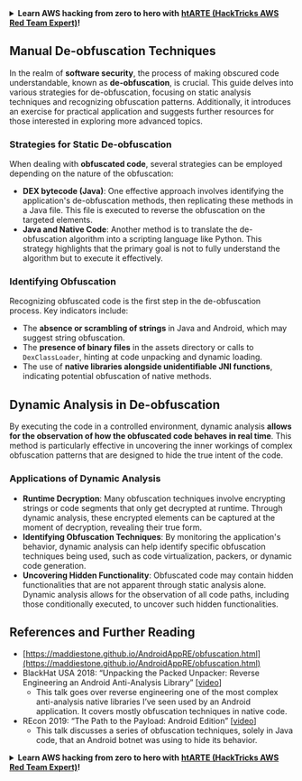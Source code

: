 

<details>

<summary><strong>Learn AWS hacking from zero to hero with</strong> <a href="https://training.hacktricks.xyz/courses/arte"><strong>htARTE (HackTricks AWS Red Team Expert)</strong></a><strong>!</strong></summary>

Other ways to support HackTricks:

* If you want to see your **company advertised in HackTricks** or **download HackTricks in PDF** Check the [**SUBSCRIPTION PLANS**](https://github.com/sponsors/carlospolop)!
* Get the [**official PEASS & HackTricks swag**](https://peass.creator-spring.com)
* Discover [**The PEASS Family**](https://opensea.io/collection/the-peass-family), our collection of exclusive [**NFTs**](https://opensea.io/collection/the-peass-family)
* **Join the** 💬 [**Discord group**](https://discord.gg/hRep4RUj7f) or the [**telegram group**](https://t.me/peass) or **follow** us on **Twitter** 🐦 [**@carlospolopm**](https://twitter.com/hacktricks_live)**.**
* **Share your hacking tricks by submitting PRs to the** [**HackTricks**](https://github.com/carlospolop/hacktricks) and [**HackTricks Cloud**](https://github.com/carlospolop/hacktricks-cloud) github repos.

</details>

## Manual **De-obfuscation Techniques**

In the realm of **software security**, the process of making obscured code understandable, known as **de-obfuscation**, is crucial. This guide delves into various strategies for de-obfuscation, focusing on static analysis techniques and recognizing obfuscation patterns. Additionally, it introduces an exercise for practical application and suggests further resources for those interested in exploring more advanced topics.

### **Strategies for Static De-obfuscation**

When dealing with **obfuscated code**, several strategies can be employed depending on the nature of the obfuscation:

- **DEX bytecode (Java)**: One effective approach involves identifying the application's de-obfuscation methods, then replicating these methods in a Java file. This file is executed to reverse the obfuscation on the targeted elements.
- **Java and Native Code**: Another method is to translate the de-obfuscation algorithm into a scripting language like Python. This strategy highlights that the primary goal is not to fully understand the algorithm but to execute it effectively.

### **Identifying Obfuscation**

Recognizing obfuscated code is the first step in the de-obfuscation process. Key indicators include:

- The **absence or scrambling of strings** in Java and Android, which may suggest string obfuscation.
- The **presence of binary files** in the assets directory or calls to `DexClassLoader`, hinting at code unpacking and dynamic loading.
- The use of **native libraries alongside unidentifiable JNI functions**, indicating potential obfuscation of native methods.

## **Dynamic Analysis in De-obfuscation**

By executing the code in a controlled environment, dynamic analysis **allows for the observation of how the obfuscated code behaves in real time**. This method is particularly effective in uncovering the inner workings of complex obfuscation patterns that are designed to hide the true intent of the code.

### **Applications of Dynamic Analysis**

- **Runtime Decryption**: Many obfuscation techniques involve encrypting strings or code segments that only get decrypted at runtime. Through dynamic analysis, these encrypted elements can be captured at the moment of decryption, revealing their true form.
- **Identifying Obfuscation Techniques**: By monitoring the application's behavior, dynamic analysis can help identify specific obfuscation techniques being used, such as code virtualization, packers, or dynamic code generation.
- **Uncovering Hidden Functionality**: Obfuscated code may contain hidden functionalities that are not apparent through static analysis alone. Dynamic analysis allows for the observation of all code paths, including those conditionally executed, to uncover such hidden functionalities.

## References and Further Reading
* [https://maddiestone.github.io/AndroidAppRE/obfuscation.html](https://maddiestone.github.io/AndroidAppRE/obfuscation.html)
* BlackHat USA 2018: “Unpacking the Packed Unpacker: Reverse Engineering an Android Anti-Analysis Library” \[[video](https://www.youtube.com/watch?v=s0Tqi7fuOSU)]
  * This talk goes over reverse engineering one of the most complex anti-analysis native libraries I’ve seen used by an Android application. It covers mostly obfuscation techniques in native code.
* REcon 2019: “The Path to the Payload: Android Edition” \[[video](https://recon.cx/media-archive/2019/Session.005.Maddie_Stone.The_path_to_the_payload_Android_Edition-J3ZnNl2GYjEfa.mp4)]
  * This talk discusses a series of obfuscation techniques, solely in Java code, that an Android botnet was using to hide its behavior.


<details>

<summary><strong>Learn AWS hacking from zero to hero with</strong> <a href="https://training.hacktricks.xyz/courses/arte"><strong>htARTE (HackTricks AWS Red Team Expert)</strong></a><strong>!</strong></summary>

Other ways to support HackTricks:

* If you want to see your **company advertised in HackTricks** or **download HackTricks in PDF** Check the [**SUBSCRIPTION PLANS**](https://github.com/sponsors/carlospolop)!
* Get the [**official PEASS & HackTricks swag**](https://peass.creator-spring.com)
* Discover [**The PEASS Family**](https://opensea.io/collection/the-peass-family), our collection of exclusive [**NFTs**](https://opensea.io/collection/the-peass-family)
* **Join the** 💬 [**Discord group**](https://discord.gg/hRep4RUj7f) or the [**telegram group**](https://t.me/peass) or **follow** us on **Twitter** 🐦 [**@carlospolopm**](https://twitter.com/hacktricks_live)**.**
* **Share your hacking tricks by submitting PRs to the** [**HackTricks**](https://github.com/carlospolop/hacktricks) and [**HackTricks Cloud**](https://github.com/carlospolop/hacktricks-cloud) github repos.

</details>


